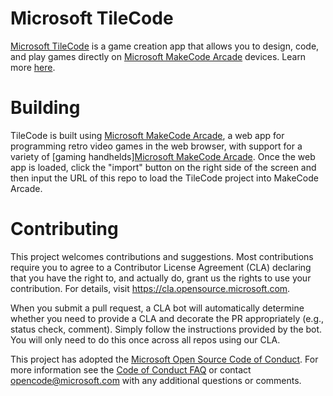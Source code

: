# Microsoft TileCode

[Microsoft TileCode](https://microsoft.github.io/tilecode/) is a game creation app that allows you to design, code, and play games directly on [Microsoft MakeCode Arcade](https://arcade.makecode.com/hardware) devices. Learn more [here](https://microsoft.github.io/tilecode/).

# Building

TileCode is built using [Microsoft MakeCode Arcade](https://arcade.makecode.com), a web app for programming retro video games in the web browser, with support for a variety of [gaming handhelds][Microsoft MakeCode Arcade](https://arcade.makecode.com/hardware). Once the web app is loaded, click the "import" button on the right side of the screen and then input the URL of this repo to load the TileCode project into MakeCode Arcade.

# Contributing

This project welcomes contributions and suggestions.  Most contributions require you to agree to a
Contributor License Agreement (CLA) declaring that you have the right to, and actually do, grant us
the rights to use your contribution. For details, visit https://cla.opensource.microsoft.com.

When you submit a pull request, a CLA bot will automatically determine whether you need to provide
a CLA and decorate the PR appropriately (e.g., status check, comment). Simply follow the instructions
provided by the bot. You will only need to do this once across all repos using our CLA.

This project has adopted the [Microsoft Open Source Code of Conduct](https://opensource.microsoft.com/codeofconduct/).
For more information see the [Code of Conduct FAQ](https://opensource.microsoft.com/codeofconduct/faq/) or
contact [opencode@microsoft.com](mailto:opencode@microsoft.com) with any additional questions or comments.
